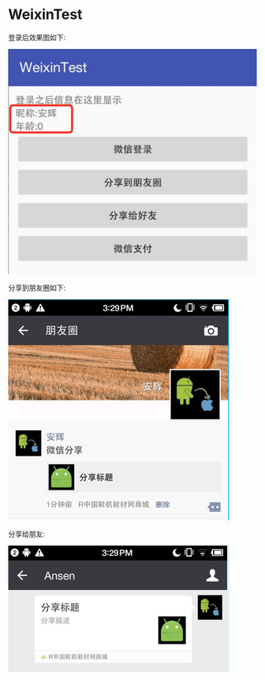 # WeixinTest

登录后效果图如下:

![login_success](https://raw.githubusercontent.com/ansen666/images/master/weixin/login_success.png)

分享到朋友圈如下:

![share_friend_circle](https://raw.githubusercontent.com/ansen666/images/master/weixin/share_friend_circle.png)

分享给朋友:

![share_friend](https://raw.githubusercontent.com/ansen666/images/master/weixin/share_friend.png)
